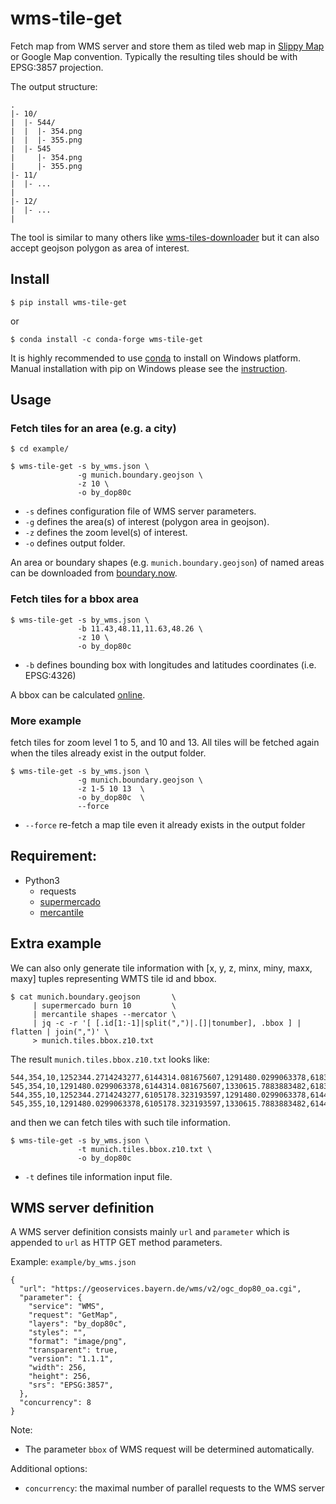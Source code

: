 # wms-tile-get

Fetch map from WMS server and store them as tiled web map in
[Slippy Map](https://wiki.openstreetmap.org/wiki/Slippy_map_tilenames) or Google Map convention.
Typically the resulting tiles should be with EPSG:3857 projection.

The output structure:

~~~
.
|- 10/
|  |- 544/
|  |  |- 354.png
|  |  |- 355.png
|  |- 545
|     |- 354.png
|     |- 355.png
|- 11/
|  |- ...
|
|- 12/
|  |- ...
|
~~~

The tool is similar to many others like [wms-tiles-downloader](https://github.com/Luqqk/wms-tiles-downloader)
but it can also accept geojson polygon as area of interest.

## Install

~~~
$ pip install wms-tile-get
~~~

or

~~~
$ conda install -c conda-forge wms-tile-get
~~~

It is highly recommended to use [conda](https://docs.conda.io/en/latest/miniconda.html) to install on Windows platform.
Manual installation with pip on Windows please see the [instruction](Windows.md).

## Usage

### Fetch tiles for an area (e.g. a city)

~~~
$ cd example/

$ wms-tile-get -s by_wms.json \
               -g munich.boundary.geojson \
               -z 10 \
               -o by_dop80c
~~~

  * `-s` defines configuration file of WMS server parameters.
  * `-g` defines the area(s) of interest (polygon area in geojson).
  * `-z` defines the zoom level(s) of interest.
  * `-o` defines output folder.

An area or boundary shapes (e.g. `munich.boundary.geojson`) of named areas can be downloaded from
[boundary.now](https://haoliangyu.github.io/boundary.now/).

### Fetch tiles for a bbox area

~~~
$ wms-tile-get -s by_wms.json \
               -b 11.43,48.11,11.63,48.26 \
               -z 10 \
               -o by_dop80c
~~~

  * `-b` defines bounding box with longitudes and latitudes coordinates (i.e. EPSG:4326)

A bbox can be calculated [online](https://tools.geofabrik.de/calc/).

### More example

fetch tiles for zoom level 1 to 5, and 10 and 13.
All tiles will be fetched again when the tiles already exist in the output folder.

~~~
$ wms-tile-get -s by_wms.json \
               -g munich.boundary.geojson \
               -z 1-5 10 13  \
               -o by_dop80c  \
               --force
~~~

  * `--force` re-fetch a map tile even it already exists in the output folder

## Requirement:

 - Python3
   - requests
   - [supermercado](https://github.com/mapbox/supermercado)
   - [mercantile](https://github.com/mapbox/mercantile)


## Extra example

We can also only generate tile information with [x, y, z, minx, miny, maxx, maxy] tuples representing WMTS tile id and bbox.

~~~
$ cat munich.boundary.geojson       \
     | supermercado burn 10         \
     | mercantile shapes --mercator \
     | jq -c -r '[ [.id[1:-1]|split(",")|.[]|tonumber], .bbox ] | flatten | join(",")' \
     > munich.tiles.bbox.z10.txt
~~~

The result `munich.tiles.bbox.z10.txt` looks like:

~~~
544,354,10,1252344.2714243277,6144314.081675607,1291480.0299063378,6183449.840157617
545,354,10,1291480.0299063378,6144314.081675607,1330615.7883883482,6183449.840157617
544,355,10,1252344.2714243277,6105178.323193597,1291480.0299063378,6144314.081675607
545,355,10,1291480.0299063378,6105178.323193597,1330615.7883883482,6144314.081675607
~~~

and then we can fetch tiles with such tile information.

~~~
$ wms-tile-get -s by_wms.json \
               -t munich.tiles.bbox.z10.txt \
               -o by_dop80c
~~~

  * `-t` defines tile information input file.

## WMS server definition

A WMS server definition consists mainly `url` and `parameter` which is appended to `url` as HTTP GET method parameters.

Example: `example/by_wms.json`

~~~
{
  "url": "https://geoservices.bayern.de/wms/v2/ogc_dop80_oa.cgi",
  "parameter": {
    "service": "WMS",
    "request": "GetMap",
    "layers": "by_dop80c",
    "styles": "",
    "format": "image/png",
    "transparent": true,
    "version": "1.1.1",
    "width": 256,
    "height": 256,
    "srs": "EPSG:3857",
  },
  "concurrency": 8
}
~~~

Note:

  * The parameter `bbox` of WMS request will be determined automatically.

Additional options:

  * `concurrency`: the maximal number of parallel requests to the WMS server
